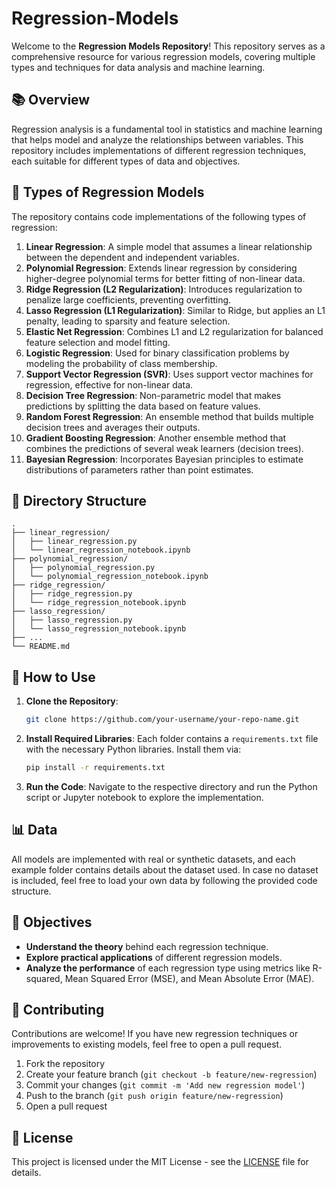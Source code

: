 # Regression-Models

Welcome to the **Regression Models Repository**! This repository serves as a comprehensive resource for various regression models, covering multiple types and techniques for data analysis and machine learning.

## 📚 Overview

Regression analysis is a fundamental tool in statistics and machine learning that helps model and analyze the relationships between variables. This repository includes implementations of different regression techniques, each suitable for different types of data and objectives.

## 🧠 Types of Regression Models

The repository contains code implementations of the following types of regression:

1. **Linear Regression**: A simple model that assumes a linear relationship between the dependent and independent variables.
2. **Polynomial Regression**: Extends linear regression by considering higher-degree polynomial terms for better fitting of non-linear data.
3. **Ridge Regression (L2 Regularization)**: Introduces regularization to penalize large coefficients, preventing overfitting.
4. **Lasso Regression (L1 Regularization)**: Similar to Ridge, but applies an L1 penalty, leading to sparsity and feature selection.
5. **Elastic Net Regression**: Combines L1 and L2 regularization for balanced feature selection and model fitting.
6. **Logistic Regression**: Used for binary classification problems by modeling the probability of class membership.
7. **Support Vector Regression (SVR)**: Uses support vector machines for regression, effective for non-linear data.
8. **Decision Tree Regression**: Non-parametric model that makes predictions by splitting the data based on feature values.
9. **Random Forest Regression**: An ensemble method that builds multiple decision trees and averages their outputs.
10. **Gradient Boosting Regression**: Another ensemble method that combines the predictions of several weak learners (decision trees).
11. **Bayesian Regression**: Incorporates Bayesian principles to estimate distributions of parameters rather than point estimates.

## 📂 Directory Structure

```
.
├── linear_regression/
│   ├── linear_regression.py
│   └── linear_regression_notebook.ipynb
├── polynomial_regression/
│   ├── polynomial_regression.py
│   └── polynomial_regression_notebook.ipynb
├── ridge_regression/
│   ├── ridge_regression.py
│   └── ridge_regression_notebook.ipynb
├── lasso_regression/
│   ├── lasso_regression.py
│   └── lasso_regression_notebook.ipynb
├── ...
└── README.md
```

## 🚀 How to Use

1. **Clone the Repository**:
   ```bash
   git clone https://github.com/your-username/your-repo-name.git
   ```
2. **Install Required Libraries**:
   Each folder contains a `requirements.txt` file with the necessary Python libraries. Install them via:
   ```bash
   pip install -r requirements.txt
   ```

3. **Run the Code**:
   Navigate to the respective directory and run the Python script or Jupyter notebook to explore the implementation.

## 📊 Data

All models are implemented with real or synthetic datasets, and each example folder contains details about the dataset used. In case no dataset is included, feel free to load your own data by following the provided code structure.

## 🎯 Objectives

- **Understand the theory** behind each regression technique.
- **Explore practical applications** of different regression models.
- **Analyze the performance** of each regression type using metrics like R-squared, Mean Squared Error (MSE), and Mean Absolute Error (MAE).

## 🤝 Contributing

Contributions are welcome! If you have new regression techniques or improvements to existing models, feel free to open a pull request.

1. Fork the repository
2. Create your feature branch (`git checkout -b feature/new-regression`)
3. Commit your changes (`git commit -m 'Add new regression model'`)
4. Push to the branch (`git push origin feature/new-regression`)
5. Open a pull request

## 📄 License

This project is licensed under the MIT License - see the [LICENSE](LICENSE) file for details.
